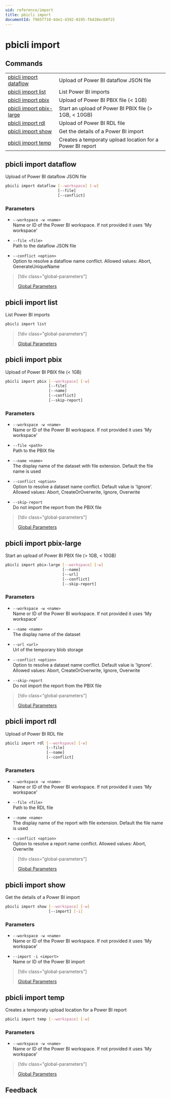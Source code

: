 ```yaml
---
uid: reference/import
title: pbicli import
documentId: f985f710-4de1-4392-8195-fb428ec60f15
---
```


# pbicli import

## Commands

|                                                       |                                                           |
| ----------------------------------------------------- | --------------------------------------------------------- |
| [pbicli import dataflow](#pbicli-import-dataflow)     | Upload of Power BI dataflow JSON file                     |
| [pbicli import list](#pbicli-import-list)             | List Power BI imports                                     |
| [pbicli import pbix](#pbicli-import-pbix)             | Upload of Power BI PBIX file (< 1GB)                      |
| [pbicli import pbix-large](#pbicli-import-pbix-large) | Start an upload of Power BI PBIX file (> 1GB, < 10GB)     |
| [pbicli import rdl](#pbicli-import-rdl)               | Upload of Power BI RDL file                               |
| [pbicli import show](#pbicli-import-show)             | Get the details of a Power BI import                      |
| [pbicli import temp](#pbicli-import-temp)             | Creates a temporaty upload location for a Power BI report |

## pbicli import dataflow

Upload of Power BI dataflow JSON file

```bash
pbicli import dataflow [--workspace] [-w]
                       [--file]
                       [--conflict]
```

### Parameters

-   `--workspace -w <name>`<br/>Name or ID of the Power BI workspace. If not provided it uses 'My workspace'

-   `--file <file>`<br/>Path to the dataflow JSON file

-   `--conflict <option>`<br/>Option to resolve a dataflow name conflict. Allowed values: Abort, GenerateUniqueName

> [!div class="global-parameters"]
>
> [Global Parameters](xref:global)

## pbicli import list

List Power BI imports

```bash
pbicli import list
```

> [!div class="global-parameters"]
>
> [Global Parameters](xref:global)

## pbicli import pbix

Upload of Power BI PBIX file (< 1GB)

```bash
pbicli import pbix [--workspace] [-w]
                   [--file]
                   [--name]
                   [--conflict]
                   [--skip-report]
```

### Parameters

-   `--workspace -w <name>`<br/>Name or ID of the Power BI workspace. If not provided it uses 'My workspace'

-   `--file <path>`<br/>Path to the PBIX file

-   `--name <name>`<br/>The display name of the dataset with file extension. Default the file name is used

-   `--conflict <option>`<br/>Option to resolve a dataset name conflict. Default value is 'Ignore'. Allowed values: Abort, CreateOrOverwrite, Ignore, Overwrite

-   `--skip-report`<br/>Do not import the report from the PBIX file

> [!div class="global-parameters"]
>
> [Global Parameters](xref:global)

## pbicli import pbix-large

Start an upload of Power BI PBIX file (> 1GB, < 10GB)

```bash
pbicli import pbix-large [--workspace] [-w]
                         [--name]
                         [--url]
                         [--conflict]
                         [--skip-report]
```

### Parameters

-   `--workspace -w <name>`<br/>Name or ID of the Power BI workspace. If not provided it uses 'My workspace'

-   `--name <name>`<br/>The display name of the dataset

-   `--url <url>`<br/>Url of the temporary blob storage

-   `--conflict <option>`<br/>Option to resolve a dataset name conflict. Default value is 'Ignore'. Allowed values: Abort, CreateOrOverwrite, Ignore, Overwrite

-   `--skip-report`<br/>Do not import the report from the PBIX file

> [!div class="global-parameters"]
>
> [Global Parameters](xref:global)

## pbicli import rdl

Upload of Power BI RDL file

```bash
pbicli import rdl [--workspace] [-w]
                  [--file]
                  [--name]
                  [--conflict]
```

### Parameters

-   `--workspace -w <name>`<br/>Name or ID of the Power BI workspace. If not provided it uses 'My workspace'

-   `--file <file>`<br/>Path to the RDL file

-   `--name <name>`<br/>The display name of the report with file extension. Default the file name is used

-   `--conflict <option>`<br/>Option to resolve a report name conflict. Allowed values: Abort, Overwrite

> [!div class="global-parameters"]
>
> [Global Parameters](xref:global)

## pbicli import show

Get the details of a Power BI import

```bash
pbicli import show [--workspace] [-w]
                   [--import] [-i]
```

### Parameters

-   `--workspace -w <name>`<br/>Name or ID of the Power BI workspace. If not provided it uses 'My workspace'

-   `--import -i <import>`<br/>Name or ID of the Power BI import

> [!div class="global-parameters"]
>
> [Global Parameters](xref:global)

## pbicli import temp

Creates a temporaty upload location for a Power BI report

```bash
pbicli import temp [--workspace] [-w]
```

### Parameters

-   `--workspace -w <name>`<br/>Name or ID of the Power BI workspace. If not provided it uses 'My workspace'

> [!div class="global-parameters"]
>
> [Global Parameters](xref:global)

## Feedback
